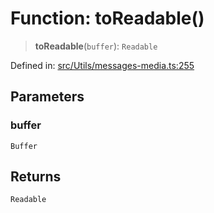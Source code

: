 # Function: toReadable()

> **toReadable**(`buffer`): `Readable`

Defined in: [src/Utils/messages-media.ts:255](https://github.com/Fokusdotid/Baileys/blob/f4c7971f59af0b012f8de667e7a21ae12f7bbf19/src/Utils/messages-media.ts#L255)

## Parameters

### buffer

`Buffer`

## Returns

`Readable`
